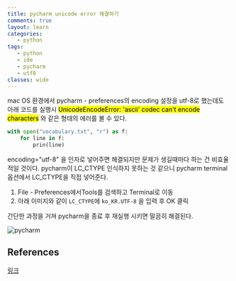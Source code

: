 ```yaml
---
title: pycharm unicode error 해결하기
comments: true
layout: learn
categories:
   - python
tags:
   - python
   - ide
   - pycharm
   - utf8
classes: wide
---
```


mac OS 환경에서 pycharm - preferences의 encoding 설정을 utf-8로 했는데도 아래 코드를 실행시
<mark>UnicodeEncodeError: 'ascii' codec can't encode characters</mark> 와 같은 형태의 에러를 볼 수 있다.

```python
with open("vocabulary.txt", "r") as f:
    for line in f:
        prin(line)
```
encoding="utf-8" 을 인자로 넣어주면 해결되지만 문제가 생길때마다 하는 건 비효율적일 것이다.
pycharm이 LC_CTYPE 인식하지 못하는 것 같으니 pycharm terminal 옵션에서 LC_CTYPE을 직접 넣어준다.

1. File - Preferences에서Tools를 검색하고 Terminal로 이동
2. 아래 이미지와 같이 `LC_CTYPE`에 `ko_KR.UTF-8` 을 입력 후 OK 클릭

간단한 과정을 거쳐 pycharm을 종료 후 재실행 시키면 말끔히 해결된다.

![pycharm](https://d2ddoduugvun08.cloudfront.net/items/1K0J452L2K22413L1e2v/2019-03-29_14-43-53.png)

## References

[링크](https://hashcode.co.kr/questions/5306/pycharm-에서-한글-사용할-때-encoding-문제가-발생합니다)
